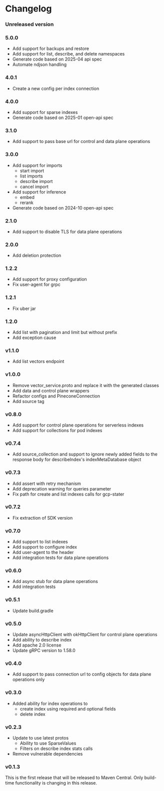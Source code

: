 # Changelog

[comment]: <> (When bumping [pc:VERSION_LATEST_RELEASE] create a new entry below)
### Unreleased version
### 5.0.0
- Add support for backups and restore
- Add support for list, describe, and delete namespaces
- Generate code based on 2025-04 api spec
- Automate ndjson handling

### 4.0.1
- Create a new config per index connection 

### 4.0.0
- Add support for sparse indexes
- Generate code based on 2025-01 open-api spec

### 3.1.0
- Add support to pass base url for control and data plane operations

### 3.0.0
- Add support for imports
  - start import
  - list imports
  - describe import
  - cancel import
- Add support for inference
  - embed
  - rerank
- Generate code based on 2024-10 open-api spec

### 2.1.0
- Add support to disable TLS for data plane operations

### 2.0.0
- Add deletion protection

### 1.2.2
- Add support for proxy configuration
- Fix user-agent for grpc

### 1.2.1
- Fix uber jar

### 1.2.0
- Add list with pagination and limit but without prefix
- Add exception cause 

### v1.1.0
- Add list vectors endpoint

### v1.0.0
- Remove vector_service.proto and replace it with the generated classes
- Add data and control plane wrappers
- Refactor configs and PineconeConnection
- Add source tag

### v0.8.0
- Add support for control plane operations for serverless indexes
- Add support for collections for pod indexes

### v0.7.4
- Add source_collection and support to ignore newly added fields to the response body for describeIndex's indexMetaDatabase object

### v0.7.3
- Add assert with retry mechanism
- Add deprecation warning for queries parameter
- Fix path for create and list indexes calls for gcp-stater

### v0.7.2
- Fix extraction of SDK version

### v0.7.0
- Add support to list indexes
- Add support to configure index
- Add user-agent to the header
- Add integration tests for data plane operations

### v0.6.0
- Add async stub for data plane operations
- Add integration tests

### v0.5.1
- Update build.gradle

### v0.5.0
- Update asyncHttpClient with okHttpClient for control plane operations
- Add ability to describe index
- Add apache 2.0 license
- Update gRPC version to 1.58.0

### v0.4.0
- Add support to pass connection url to config objects for data plane operations only

### v0.3.0
- Added ability for index operations to
  - create index using required and optional fields
  - delete index

### v0.2.3
- Update to use latest protos
  - Ability to use SparseValues
  - Filters on describe index stats calls
- Remove vulnerable dependencies

### v0.1.3
This is the first release that will be released to Maven Central. Only build-time functionality is changing in this release.
